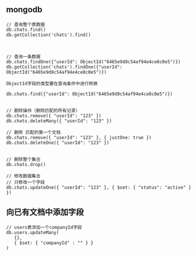 <!--
 * @Author: 刘启明 455043818@qq.com
 * @Date: 2023-05-26 14:21:28
 * @LastEditors: 刘启明 455043818@qq.com
 * @LastEditTime: 2023-05-26 15:22:03
 * @FilePath: \blog\docs\javascript\2023-05-26-mongodb.md
 * @Description: 
 * 
 * Copyright (c) 2023 by ${git_name_email}, All Rights Reserved. 
-->


## mongodb
```
// 查询整个表数据
db.chats.find()
db.getCollection('chats').find()



// 查询一条数据
db.chats.findOne({"userId": ObjectId("6465e9d8c54af94e4ce8c0e5")})
db.getCollection('chats').findOne({"userId": ObjectId("6465e9d8c54af94e4ce8c0e5")})

ObjectId字段的类型要在查询条件中进行转换

db.chats.find({"userId": ObjectId("6465e9d8c54af94e4ce8c0e5")})


// 删除操作（删除匹配的所有记录）
db.chats.remove({ "userId": "123" })
db.chats.deleteMany({ "userId": "123" })

// 删除 匹配的第一个文档
db.chats.remove({ "userId": "123" }, { justOne: true })
db.chats.deleteOne({ "userId": "123" })


// 删除整个集合
db.chats.drop()

// 修改数据集合
// 只修改一个字段
db.chats.updateOne({ "userId": "123" }, { $set: { "status": "active" } })
```


## 向已有文档中添加字段
```
// users表添加一个companyId字段
db.users.updateMany(
   {},
   { $set: { "companyId" : "" } }
)
```